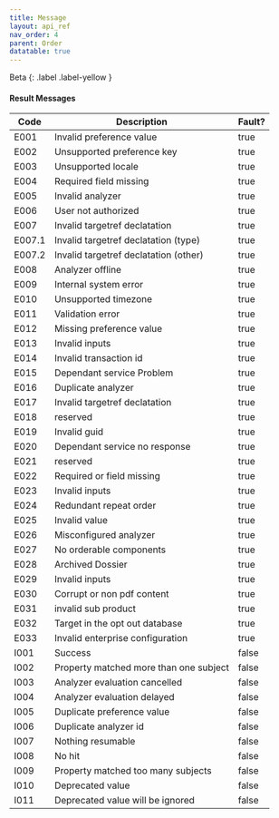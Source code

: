 ```yaml
---
title: Message
layout: api_ref
nav_order: 4
parent: Order
datatable: true
---
```

Beta
{: .label .label-yellow }
#### Result Messages
<div class="datatable-begin"></div>

| Code   | Description                            | Fault? |
|--------|----------------------------------------|--------|
| E001   | Invalid preference value               | true   |
| E002   | Unsupported preference key             | true   |
| E003   | Unsupported locale                     | true   |
| E004   | Required field missing                 | true   |
| E005   | Invalid analyzer                       | true   |
| E006   | User not authorized                    | true   |
| E007   | Invalid targetref declatation          | true   |
| E007.1 | Invalid targetref declatation (type)   | true   |
| E007.2 | Invalid targetref declatation  (other) | true   |
| E008   | Analyzer offline                       | true   |
| E009   | Internal system error                  | true   |
| E010   | Unsupported timezone                   | true   |
| E011   | Validation error                       | true   |
| E012   | Missing preference value               | true   |
| E013   | Invalid inputs                         | true   |
| E014   | Invalid transaction id                 | true   |
| E015   | Dependant service Problem              | true   |
| E016   | Duplicate analyzer                     | true   |
| E017   | Invalid targetref declatation          | true   |
| E018   | reserved                               | true   |
| E019   | Invalid guid                           | true   |
| E020   | Dependant service no response          | true   |
| E021   | reserved                               | true   |
| E022   | Required or field missing              | true   |
| E023   | Invalid inputs                         | true   |
| E024   | Redundant repeat order                 | true   |
| E025   | Invalid value                          | true   |
| E026   | Misconfigured analyzer                 | true   |
| E027   | No orderable components                | true   |
| E028   | Archived Dossier                       | true   |
| E029   | Invalid inputs                         | true   |
| E030   | Corrupt or non pdf content             | true   |
| E031   | invalid sub product                    | true   |
| E032   | Target in the opt out database         | true   |
| E033   | Invalid enterprise configuration       | true   |
| I001   | Success                                | false  |
| I002   | Property matched more than one subject | false  |
| I003   | Analyzer evaluation cancelled          | false  |
| I004   | Analyzer evaluation delayed            | false  |
| I005   | Duplicate preference value             | false  |
| I006   | Duplicate analyzer id                  | false  |
| I007   | Nothing resumable                      | false  |
| I008   | No hit                                 | false  |
| I009   | Property matched too many subjects     | false  |
| I010   | Deprecated value                       | false  |
| I011   | Deprecated value will be ignored       | false  |
    
    

<div class="datatable-end"></div>
